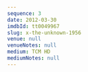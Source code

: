 ```yaml
---
sequence: 3
date: 2012-03-30
imdbId: tt0049967
slug: x-the-unknown-1956
venue: null
venueNotes: null
medium: TCM HD
mediumNotes: null
---
```


